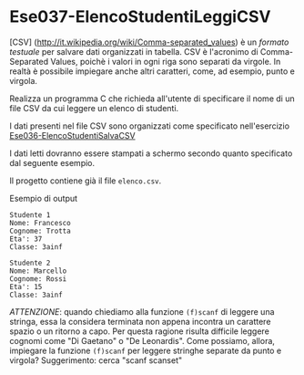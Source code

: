 # Ese037-ElencoStudentiLeggiCSV

[CSV] (http://it.wikipedia.org/wiki/Comma-separated_values) è un _formato testuale_ per salvare dati organizzati in tabella. CSV è l'acronimo
di Comma-Separated Values, poichè i valori in ogni riga sono separati da virgole.
In realtà è possibile impiegare anche altri caratteri, come, ad esempio, punto e
virgola.

Realizza un programma C che richieda all'utente di specificare il nome di un file
CSV da cui leggere un elenco di studenti.

I dati presenti nel file CSV sono organizzati come specificato nell'esercizio
[Ese036-ElencoStudentiSalvaCSV](https://github.com/frtrotta/Ese036-ElencoStudentiSalvaCSV)

I dati letti dovranno essere stampati a schermo secondo quanto specificato dal
seguente esempio.

Il progetto contiene già il file `elenco.csv`.

Esempio di output
```
Studente 1
Nome: Francesco
Cognome: Trotta
Eta': 37
Classe: 3ainf

Studente 2
Nome: Marcello
Cognome: Rossi
Eta': 15
Classe: 3ainf
```
*ATTENZIONE*: quando chiediamo alla funzione `(f)scanf` di leggere una stringa, essa
la considera terminata non appena incontra un carattere spazio o un ritorno a capo. Per
questa ragione risulta difficile leggere cognomi come "Di Gaetano" o "De Leonardis".
Come possiamo, allora, impiegare la funzione `(f)scanf` per leggere stringhe separate
da punto e virgola? Suggerimento: cerca "scanf scanset"
